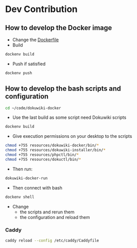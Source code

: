# Dev Contribution


## How to develop the Docker image

* Change the [Dockerfile](../Dockerfile)
* Build
```bash
dockenv build
```
* Push if satisfied
```bash
dockenv push
```


## How to develop the bash scripts and configuration


```bash
cd ~/code/dokuwiki-docker
```
* Use the last build as some script need Dokuwiki scripts
```bash
dockenv build
```
* Give execution permissions on your desktop to the scripts
```bash
chmod +755 resources/dokuwiki-docker/bin/*
chmod +755 resources/dokuwiki-installer/bin/*
chmod +755 resources/phpctl/bin/*
chmod +755 resources/dokuctl/bin/*
```
* Then run:
```bash
dokuwiki-docker-run
```
* Then connect with bash
```bash
dockenv shell
```
* Change 
  * the scripts and rerun them
  * the configuration and reload them


### Caddy

```bash
caddy reload --config /etc/caddy/Caddyfile
```
